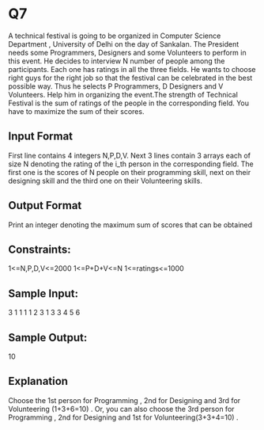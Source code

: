 # Q7

A technical festival is going to be organized in Computer Science Department , University of Delhi on the day of Sankalan.
The President needs some Programmers, Designers and some Volunteers to perform in this event. He decides to interview N number of people among the participants. Each one has ratings in all the three fields. He wants to choose right guys for the right job so that the festival can be celebrated in the best possible way. Thus he selects P Programmers, D Designers and V Volunteers. Help him in organizing the event.The strength of Technical Festival is the sum of ratings of the people in the corresponding field. You have to maximize the sum of their scores.

## Input Format
First line contains 4 integers N,P,D,V.
Next 3 lines contain 3 arrays each of size N denoting the rating of the i_th person in the corresponding field. The first one is the scores of N people on their programming skill, next on their designing skill and the third one on their Volunteering skills.

## Output Format
Print an integer denoting the maximum sum of scores that can be obtained

## Constraints:
1<=N,P,D,V<=2000
1<=P+D+V<=N
1<=ratings<=1000

## Sample Input:
3 1 1 1
1 2 3
1 3 3
4 5 6

## Sample Output:
10

## Explanation
Choose the 1st person for Programming , 2nd for Designing and 3rd for Volunteering (1+3+6=10) .
Or, you can also choose the 3rd person for Programming , 2nd for Designing and 1st for Volunteering(3+3+4=10) .
